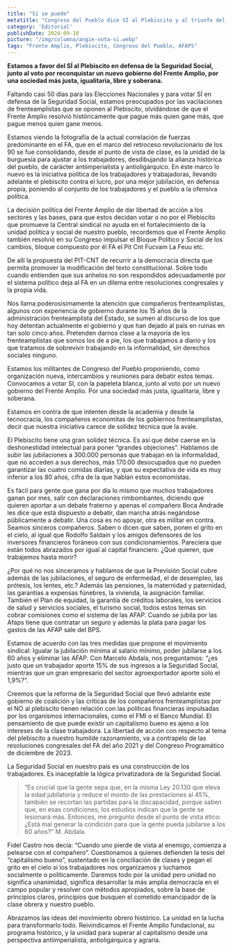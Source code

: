 ```yaml
---
title: "Sí se puede"
metatitle: "Congreso del Pueblo dice SÍ al Plebiscito y al triunfo del Frente Amplio"
category: 'Editorial'
publishDate: 2024-09-10
picture: "/img/columna/angie-vota-si.webp"
tags: "Frente Amplio, Plebiscito, Congreso del Pueblo, AFAPS"
---
```

**Estamos a favor del SÍ al Plebiscito en defensa de la Seguridad Social, junto al voto por reconquistar un nuevo gobierno del Frente Amplio, por una sociedad más justa, igualitaria, libre y soberana.**

Faltando casi 50 días para las Elecciones Nacionales y para votar SÍ en defensa de la Seguridad Social, estamos preocupados por las vacilaciones de frenteamplistas que se oponen al Plebiscito, olvidándose de que el Frente Amplio resolvió históricamente que pague más quien gane más, que pague menos quien gane menos.

Estamos viendo la fotografía de la actual correlación de fuerzas predominante en el FA, que en el marco del retroceso revolucionario de los 90 se fue consolidando, desde el punto de vista de clase, es la unidad de la burguesía para ajustar a los trabajadores, desdibujando la alianza histórica del pueblo, de carácter antiimperialista y antioligárquico.  En éste marco lo nuevo es la iniciativa política de los trabajadores y trabajadoras, llevando adelante el plebiscito contra el lucro, por una mejor jubilación, en defensa propia, poniendo al conjunto de los trabajadores y el pueblo a la ofensiva política.

La decisión política del Frente Amplio de dar libertad de acción a los sectores y  las bases, para que estos decidan votar o no por el Plebiscito que promueve la Central sindical no ayuda en el fortalecimiento de la unidad política y social de nuestro pueblo, recordemos que el Frente Amplio también resolvió en su Congreso impulsar el Bloque Político y Social de los cambios, bloque compuesto por él FA el Pit Cnt Fucvam La Feuu etc.

De allí la propuesta del PIT-CNT  de recurrir a la democracia directa que permita promover la modificación del texto constitucional. Sobre todo cuando entienden que sus anhelos no son respondidos adecuadamente por el sistema político deja al FA en un dilema entre resoluciones congresales y la propia vida.

Nos llama poderosísimamente la atención que compañeros frenteamplistas, algunos con experiencia de gobierno durante los 15 años de la administración frenteamplista del Estado, se sumen al discurso de los que hoy detentan actualmente el gobierno y que han dejado al país en ruinas en tan solo cinco años. Pretenden darnos clase a la mayoría de los frenteamplistas que somos los de a pie, los que trabajamos a diario y los que tratamos de sobrevivir trabajando en la informalidad, sin derechos sociales ninguno.

Estamos los militantes de Congreso del Pueblo proponiendo, como organización nueva, intercambios y reuniones para debatir estos temas. Convocamos a votar SI, con la papeleta blanca, junto al voto por un nuevo gobierno del Frente Amplio. Por una sociedad más justa, igualitaria, libre y soberana.

Estamos en contra de que intenten desde la academia y desde la tecnocracia, los compañeros economitas de los gobiernos frenteamplistas, decir que nuestra iniciativa carece de solidez técnica que la avale.

El Plebiscito tiene una gran solidez técnica. Es así que debe caerse en la deshonestidad intelectual para poner “grandes objeciones”. Hablamos de subir las jubilaciones a 300.000 personas que trabajan en la informalidad, que no acceden a sus derechos, más 170.00 desocupados que no pueden garantizar las cuatro comidas diarias, y que su expectativa de vida es muy inferior a los 80 años, cifra de la que hablan estos economistas.

Es fácil para gente que gana por día lo mismo que muchos trabajadores ganan por mes, salir con declaraciones rimbombantes, diciendo que quieren aportar a un debate fraterno y apenas el compañero Boca Andrade les dice que está dispuesto a debatir, dan marcha atrás negándose públicamente a debatir. Una cosa es no apoyar, otra es militar en contra.
Seamos sinceros compañeros. Saben o dicen que saben, ponen el grito en el cielo, al igual que Rodolfo Saldain y los amigos defensores de los inversores financieros foráneos con sus condicionamientos. Pareciera que están todos abrazados por igual al capital financiero. ¿Qué quieren, que trabajemos hasta morir?

¿Por qué no nos sinceramos y hablamos de que la Previsión Social cubre además de las jubilaciones, el seguro de enfermedad, el de desempleo, las prótesis, los lentes, etc.? Además las pensiones, la maternidad y paternidad, las garantías a expensas fúnebres, la vivienda, la asignación familiar. También el Plan de equidad, la garantía de créditos laborales, los servicios de salud y servicios sociales, el turismo social, todos estos temas sin cobrar comisiones como el sistema de las AFAP. Cuando se jubila por las Afaps tiene que contratar un seguro y además la plata para pagar los gastos de las AFAP sale del BPS.

Estamos de acuerdo con las tres medidas que propone el movimiento sindical: Igualar la jubilación mínima al salario mínimo, poder jubilarse a los 60 años y eliminar las AFAP. Con Marcelo Abdala, nos preguntamos: “¿es justo que un trabajador aporte 15% de sus ingresos a la Seguridad Social, mientras que un gran empresario del sector agroexportador aporte solo el 1,9%?”.

Creemos que la reforma de la Seguridad Social que llevó adelante este gobierno de coalición y las críticas de los compañeros frenteamplistas por el NO al plebiscito tienen relación con las políticas financieras impulsadas por los organismos internacionales, como el FMI o el Banco Mundial. El pensamiento de que puede existir un capitalismo bueno es ajeno a los intereses de la clase trabajadora. La libertad de acción con respecto al tema del plebiscito a nuestro humilde razonamiento, va a contrapelo de las resoluciones congresales del FA del año 2021 y del Congreso Programático de diciembre de 2023.

La Seguridad Social en nuestro país es una construcción de los trabajadores. Es inaceptable la lógica privatizadora de la Seguridad Social.

> “Es crucial que la gente sepa que, en la misma Ley 20.130 que eleva la edad jubilatoria y reduce el monto de las prestaciones al 45%, también se recortan las partidas para la discapacidad, porque saben que, en esas condiciones, los estudios indican que la gente se lesionará más. Entonces, me pregunto desde el punto de vista ético: ¿Está mal generar la condición para que la gente pueda jubilarse a los 60 años?” M. Abdala.

Fidel Castro nos decía: “Cuando uno pierde de vista al enemigo, comienza a pelearse con el compañero”. Cuestionamos a quienes defienden la tesis del “capitalismo bueno”, sustentado en la conciliación de clases y pegan el grito en el cielo si los trabajadores nos organizamos y luchamos socialmente o políticamente. Daremos todo por la unidad pero unidad no significa unanimidad, significa desarrollar la más amplia democracia en el campo popular y resolver con métodos apropiados, sobre la base de principios claros, principios que busquen el cometido emancipador de la clase obrera y nuestro pueblo.

Abrazamos las ideas del movimiento obrero histórico. La unidad en la lucha para transformarlo todo. Reivindicamos el Frente Amplio fundacional, su programa histórico, y la unidad para superar al capitalismo desde una perspectiva antiimperialista, antioligárquica y agraria.